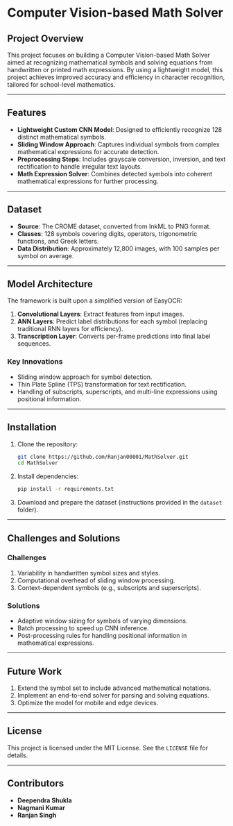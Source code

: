# Computer Vision-based Math Solver

## Project Overview
This project focuses on building a Computer Vision-based Math Solver aimed at recognizing mathematical symbols and solving equations from handwritten or printed math expressions. By using a lightweight model, this project achieves improved accuracy and efficiency in character recognition, tailored for school-level mathematics.

---

## Features
- **Lightweight Custom CNN Model**: Designed to efficiently recognize 128 distinct mathematical symbols.
- **Sliding Window Approach**: Captures individual symbols from complex mathematical expressions for accurate detection.
- **Preprocessing Steps**: Includes grayscale conversion, inversion, and text rectification to handle irregular text layouts.
- **Math Expression Solver**: Combines detected symbols into coherent mathematical expressions for further processing.

---

## Dataset
- **Source**: The CROME dataset, converted from InkML to PNG format.
- **Classes**: 128 symbols covering digits, operators, trigonometric functions, and Greek letters.
- **Data Distribution**: Approximately 12,800 images, with 100 samples per symbol on average.

---

## Model Architecture
The framework is built upon a simplified version of EasyOCR:
1. **Convolutional Layers**: Extract features from input images.
2. **ANN Layers**: Predict label distributions for each symbol (replacing traditional RNN layers for efficiency).
3. **Transcription Layer**: Converts per-frame predictions into final label sequences.

### Key Innovations
- Sliding window approach for symbol detection.
- Thin Plate Spline (TPS) transformation for text rectification.
- Handling of subscripts, superscripts, and multi-line expressions using positional information.

---

## Installation
1. Clone the repository:
   ```bash
   git clone https://github.com/Ranjan00001/MathSolver.git
   cd MathSolver
   ```
2. Install dependencies:
   ```bash
   pip install -r requirements.txt
   ```
3. Download and prepare the dataset (instructions provided in the `dataset` folder).

---

## Challenges and Solutions
### Challenges
1. Variability in handwritten symbol sizes and styles.
2. Computational overhead of sliding window processing.
3. Context-dependent symbols (e.g., subscripts and superscripts).

### Solutions
- Adaptive window sizing for symbols of varying dimensions.
- Batch processing to speed up CNN inference.
- Post-processing rules for handling positional information in mathematical expressions.

---

## Future Work
1. Extend the symbol set to include advanced mathematical notations.
2. Implement an end-to-end solver for parsing and solving equations.
3. Optimize the model for mobile and edge devices.

---

## License
This project is licensed under the MIT License. See the `LICENSE` file for details.

---

## Contributors
- **Deependra Shukla**
- **Nagmani Kumar**  
- **Ranjan Singh**
